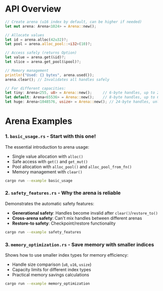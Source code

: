# API Overview

```rust
// Create arena (u16 index by default, can be higher if needed)
let mut arena: Arena<1024> = Arena::new();

// Allocate values
let id = arena.alloc(42u32)?;
let pool = arena.alloc_pool::<i32>(10)?;

// Access safely (returns Option)
let value = arena.get(&id)?;
let slice = arena.get_pool(&pool)?;

// Memory management
println!("Used: {} bytes", arena.used());
arena.clear(); // Invalidates all handles safely

// For different capacities:
let tiny: Arena<255, u8> = Arena::new();     // 6-byte handles, up to 255 bytes
let default: Arena<65536> = Arena::new();    // 8-byte handles, up to 64KB ⭐
let huge: Arena<1048576, usize> = Arena::new(); // 24-byte handles, unlimited
```

# Arena Examples

### 1. `basic_usage.rs` - **Start with this one!**
The essential introduction to arena usage:
- Single value allocation with `alloc()`
- Safe access with `get()` and `get_mut()`
- Pool allocation with `alloc_pool()` and `alloc_pool_from_fn()`
- Memory management with `clear()`

```bash
cargo run --example basic_usage
```

### 2. `safety_features.rs` - **Why the arena is reliable**
Demonstrates the automatic safety features:
- **Generational safety**: Handles become invalid after `clear()`/`restore_to()`
- **Cross-arena safety**: Can't mix handles between different arenas
- **Restore-to safety**: Checkpoint/restore functionality

```bash
cargo run --example safety_features
```

### 3. `memory_optimization.rs` - **Save memory with smaller indices**
Shows how to use smaller index types for memory efficiency:
- Handle size comparison (`u8`, `u16`, `usize`)
- Capacity limits for different index types
- Practical memory savings calculations

```bash
cargo run --example memory_optimization
```
